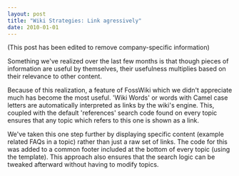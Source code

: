 ```yaml
---
layout: post
title: "Wiki Strategies: Link agressively"
date: 2010-01-01
---
```


(This post has been edited to remove company-specific information)

Something we've realized over the last few months is that though pieces of information are useful by themselves, their usefulness multiplies based on their relevance to other content.

Because of this realization, a feature of FossWiki which we didn't appreciate much has become the most useful. 'Wiki Words' or words with Camel case letters are automatically interpreted as links by the wiki's engine. This, coupled with the default 'references' search code found on every topic ensures that any topic which refers to this one is shown as a link.

We've taken this one step further by displaying specific content (example related FAQs in a topic) rather than just a raw set of links. The code for this was added to a common footer included at the bottom of every topic (using the template). This approach also ensures that the search logic can be tweaked afterward without having to modify topics.
